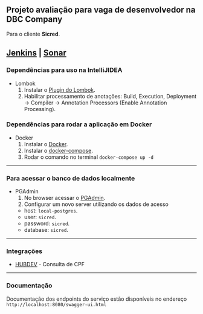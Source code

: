 ## Projeto avaliação para vaga de desenvolvedor na DBC Company
Para o cliente **Sicred**.

[Jenkins](https://www.jenkins.io/) | [Sonar](https://www.sonarqube.org/)
---
### Dependências para uso na IntelliJIDEA
- Lombok
    1) Instalar o [Plugin do Lombok](https://projectlombok.org/).
    2) Habilitar processamento de anotações: Build, Execution, Deployment -> Compiler -> Annotation Processors (Enable Annotation Processing).
### Dependências para rodar a aplicação em Docker
- Docker
    1) Instalar o [Docker](https://docs.docker.com/get-docker/).
    2) Instalar o [docker-compose](https://docs.docker.com/compose/install/).
    3) Rodar o comando no terminal `docker-compose up -d`
---
### Para acessar o banco de dados localmente
- PGAdmin
    1) No browser acessar o [PGAdmin](http://localhost:16543).
    2) Configurar um novo server utilizando os dados de acesso
     - host: `local-postgres`.
     - user: `sicred`.
     - password: `sicred`.
     - database: `sicred`.
---
### Integrações
- [HUBDEV](hubdodesenvolvedor.com.br "HUBDEV") - Consulta de CPF
---
### Documentação
Documentação dos endpoints do serviço estão disponíveis no endereço `http://localhost:8080/swagger-ui.html`

